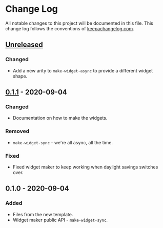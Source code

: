 # Change Log
All notable changes to this project will be documented in this file. This change log follows the conventions of [keepachangelog.com](http://keepachangelog.com/).

## [Unreleased]
### Changed
- Add a new arity to `make-widget-async` to provide a different widget shape.

## [0.1.1] - 2020-09-04
### Changed
- Documentation on how to make the widgets.

### Removed
- `make-widget-sync` - we're all async, all the time.

### Fixed
- Fixed widget maker to keep working when daylight savings switches over.

## 0.1.0 - 2020-09-04
### Added
- Files from the new template.
- Widget maker public API - `make-widget-sync`.

[Unreleased]: https://github.com/your-name/tonysort/compare/0.1.1...HEAD
[0.1.1]: https://github.com/your-name/tonysort/compare/0.1.0...0.1.1
